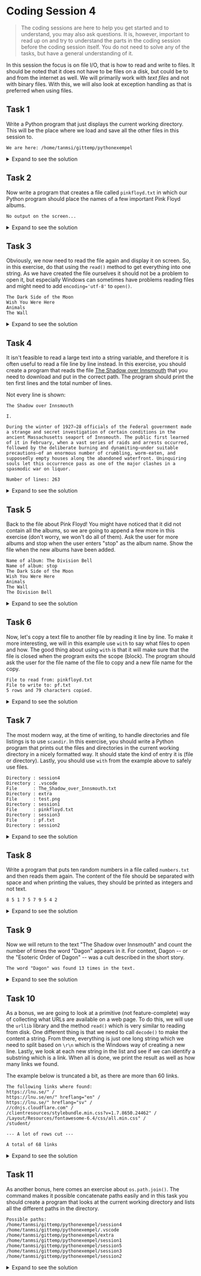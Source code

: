 # Coding Session 4

> The coding sessions are here to help you get started and to understand, you may also ask questions. It is, however, important to read up on and try to understand the parts in the coding session before the coding session itself. You do not need to solve any of the tasks, but have a general understanding of it.

In this session the focus is on file I/O, that is how to read and write to files. It should be noted that it does not have to be files on a disk, but could be to and from the internet as well. We will primarily work with _text files_ and not with binary files. With this, we will also look at exception handling as that is preferred when using files. 

## Task 1
Write a Python program that just displays the current working directory. This will be the place where we load and save all the other files in this session to.

```
We are here: /home/tanmsi/gittemp/pythonexempel
```

<details>
  <summary>Expand to see the solution</summary>

  ```python
import os

path = os.getcwd()

print('We are here:', path)

  ```
</details>

## Task 2
Now write a program that creates a file called `pinkfloyd.txt` in which our Python program should place the names of a few important Pink Floyd albums.

```
No output on the screen...
```

<details>
  <summary>Expand to see the solution</summary>

  ```python
output_file = open('pinkfloyd.txt', 'w')

output_file.write('The Dark Side of the Moon\n')
output_file.write('Wish You Were Here\n')
output_file.write('Animals\n')
output_file.write('The Wall\n')

output_file.close()

  ```
</details>

## Task 3
Obviously, we now need to read the file again and display it on screen. So, in this exercise, do that using the `read()` method to get everything into one string. As we have created the file ourselves it should not be a problem to open it, but especially Windows can sometimes have problems reading files and might need to add `encoding='utf-8'` to `open()`.

```
The Dark Side of the Moon
Wish You Were Here
Animals
The Wall
```

<details>
  <summary>Expand to see the solution</summary>

  ```python
import os.path

if os.path.isfile('pinkfloyd.txt'):
    input_file = open('pinkfloyd.txt', 'r')
    content = input_file.read()
    print(content)
    input_file.close()

  ```
</details>

## Task 4

It isn't feasible to read a large text into a string variable, and therefore it is often useful to read a file line by line instead. In this exercise, you should create a program that reads the file <a href="The_Shadow_over_Innsmouth.txt">The Shadow over Innsmouth</a> that you need to download and put in the correct path. The program should print the ten first lines and the total number of lines.


Not every line is shown:
```
The Shadow over Innsmouth

I.

During the winter of 1927–28 officials of the Federal government made a strange and secret investigation of certain conditions in the ancient Massachusetts seaport of Innsmouth. The public first learned of it in February, when a vast series of raids and arrests occurred, followed by the deliberate burning and dynamiting—under suitable precautions—of an enormous number of crumbling, worm-eaten, and supposedly empty houses along the abandoned waterfront. Uninquiring souls let this occurrence pass as one of the major clashes in a spasmodic war on liquor.

Number of lines: 263
```

<details>
  <summary>Expand to see the solution</summary>

  ```python
import os.path

if os.path.isfile('The_Shadow_over_Innsmouth.txt'):
    story = open('The_Shadow_over_Innsmouth.txt')

    count = 0

    for line in story:
        if count < 10:
            print(line)
            count += 1
        else:
            count += 1

    print('Number of lines:', count)

    story.close()

  ```
</details>

## Task 5
Back to the file about Pink Floyd! You might have noticed that it did not contain all the albums, so we are going to append a few more in this exercise (don't worry, we won't do all of them). Ask the user for more albums and stop when the user enters "stop" as the album name. Show the file when the new albums have been added.

```
Name of album: The Division Bell
Name of album: stop
The Dark Side of the Moon
Wish You Were Here
Animals
The Wall
The Division Bell
```

<details>
  <summary>Expand to see the solution</summary>

  ```python
output_file = open('pinkfloyd.txt', 'a')

album = ''

while album != 'stop':
    album = input('Name of album: ')
    if album != 'stop':
        output_file.write(album)

output_file.close()

input_file = open('pinkfloyd.txt', 'r')

content = input_file.read()

print(content)

  ```
</details>

## Task 6
Now, let's copy a text file to another file by reading it line by line. To make it more interesting, we will in this example use `with` to say what files to open and how. The good thing about using `with` is that it will make sure that the file is closed when the program exits the scope (block). The program should ask the user for the file name of the file to copy and a new file name for the copy.

```
File to read from: pinkfloyd.txt
File to write to: pf.txt
5 rows and 79 characters copied.
```

<details>
  <summary>Expand to see the solution</summary>

  ```python
input_file = input('File to read from: ')
output_file = input('File to write to: ')

with open(input_file, 'r') as infile, open(output_file, 'w') as outfile:
    r, c = 0, 0

    for row in infile:
        c += outfile.write(row)
        r += 1

    print(f'{r} rows and {c} characters copied.')

  ```
</details>

## Task 7
The most modern way, at the time of writing, to handle directories and file listings is to use `scandir`. In this exercise, you should write a Python program that prints out the files and directories in the current working directory in a nicely formatted way. It should state the kind of entry it is (file or directory). Lastly, you should use `with` from the example above to safely use files.

```
Directory : session4
Directory : .vscode
File      : The_Shadow_over_Innsmouth.txt
Directory : extra
File      : test.png
Directory : session1
File      : pinkfloyd.txt
Directory : session3
File      : pf.txt
Directory : session2
```

<details>
  <summary>Expand to see the solution</summary>

  ```python
import os

with os.scandir('.') as entries:
    for entry in entries:
        if entry.is_file():
            print(f'{"File":10}: {entry.name}')
        elif entry.is_dir():
            print(f'{"Directory":10}: {entry.name}')

  ```
</details>

## Task 8
Write a program that puts ten random numbers in a file called `numbers.txt` and then reads them again. The content of the file should be separated with space and when printing the values, they should be printed as integers and not text.

```
8 5 1 7 5 7 9 5 4 2 
```

<details>
  <summary>Expand to see the solution</summary>

  ```python
import random

with open('numbers.txt', 'w') as outfile, open('numbers.txt', 'r') as infile:
    for i in range(10):
        outfile.write(str(random.randint(1, 10)) + ' ')

    outfile.close()

    content = infile.read()

    numbers = [int(x) for x in content.split()]

    for number in numbers:
        print(number, end=' ')

print()

  ```
</details>

## Task 9
Now we will return to the text "The Shadow over Innsmouth" and count the number of times the word "Dagon" appears in it. For context, Dagon -- or the "Esoteric Order of Dagon" -- was a cult described in the short story.

```
The word "Dagon" was found 13 times in the text.
```

<details>
  <summary>Expand to see the solution</summary>

  ```python
number_of_Dagon = 0

with open('The_Shadow_over_Innsmouth.txt') as infile:

    for row in infile:
        parts = row.split()

        for part in parts:
            if 'Dagon' in part:
                number_of_Dagon += 1

print('The word "Dagon" was found', number_of_Dagon, 'times in the text.')

  ```
</details>

## Task 10
As a bonus, we are going to look at a primitive (not feature-complete) way of collecting what URLs are available on a web page. To do this, we will use the `urllib` library and the method `read()` which is very similar to reading from disk. One different thing is that we need to call `decode()` to make the content a string. From there, everything is just one long string which we need to split based on `\r\n` which is the Windows way of creating a new line. Lastly, we look at each new string in the list and see if we can identify a substring which is a link. When all is done, we print the result as well as how many links we found.

The example below is truncated a bit, as there are more than 60 links.
```
The following links where found:
https://lnu.se/" /
https://lnu.se/en/" hreflang="en" /
https://lnu.se/" hreflang="sv" /
//cdnjs.cloudflare.com" /
/clientresources/stylebundle.min.css?v=1.7.8650.24462" /
/Layout/Resources/fontawesome-6.4/css/all.min.css" /
/student/

--- A lot of rows cut ---

A total of 68 links
```

<details>
  <summary>Expand to see the solution</summary>

  ```python
import urllib.request

urls = []

with urllib.request.urlopen('https://lnu.se') as url:
    # Fetch the content and convert it to a string using decode()
    string_content = url.read().decode()

    # Split on return + newline which is often the case on Windows
    string_content = string_content.split('\r\n')

    for element in string_content:
        # Links often start with href= in HTML
        if 'href=' in element:
            # We find the start and end by searching for href= and ">
            start = element.find('href=') + 6
            end = element.find('">')
            url = element[start:end]
            # Sometimes this results in an empty string, so checking
            if url != '':
                urls.append(url)

print('The following links where found:')

for link in urls:
    print(link)

print('A total of', len(urls), 'links')

  ```
</details>

## Task 11
As another bonus, here comes an exercise about `os.path.join()`. The command makes it possible concatenate paths easily and in this task you should create a program that looks at the current working directory and lists all the different paths in the directory.

```
Possible paths:
/home/tanmsi/gittemp/pythonexempel/session4
/home/tanmsi/gittemp/pythonexempel/.vscode
/home/tanmsi/gittemp/pythonexempel/extra
/home/tanmsi/gittemp/pythonexempel/session1
/home/tanmsi/gittemp/pythonexempel/session5
/home/tanmsi/gittemp/pythonexempel/session3
/home/tanmsi/gittemp/pythonexempel/session2
```

<details>
  <summary>Expand to see the solution</summary>

  ```python
import os

path = os.getcwd()

paths = []

with os.scandir(path) as entries:
    for entry in entries:
        if entry.is_dir():
            paths.append(os.path.join(path, entry))

print('Possible paths:')

for s in paths:
    print(s)

  ```
</details>

